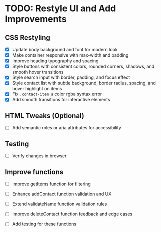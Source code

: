 # TODO: Restyle UI and Add Improvements

## CSS Restyling

- [x] Update body background and font for modern look
- [x] Make container responsive with max-width and padding
- [x] Improve heading typography and spacing
- [x] Style buttons with consistent colors, rounded corners, shadows, and smooth hover transitions
- [x] Style search input with border, padding, and focus effect
- [x] Style contact list with subtle background, border radius, spacing, and hover highlight on items
- [x] Fix `.contact-item a` color rgba syntax error
- [x] Add smooth transitions for interactive elements

## HTML Tweaks (Optional)

- [ ] Add semantic roles or aria attributes for accessibility

## Testing

- [ ] Verify changes in browser

## Improve functions

- [ ] Improve getItems function for filtering
- [ ] Enhance addContact function validation and UX
- [ ] Extend validateName function validation rules
- [ ] Improve deleteContact function feedback and edge cases
- [ ] Add testing for these functions

